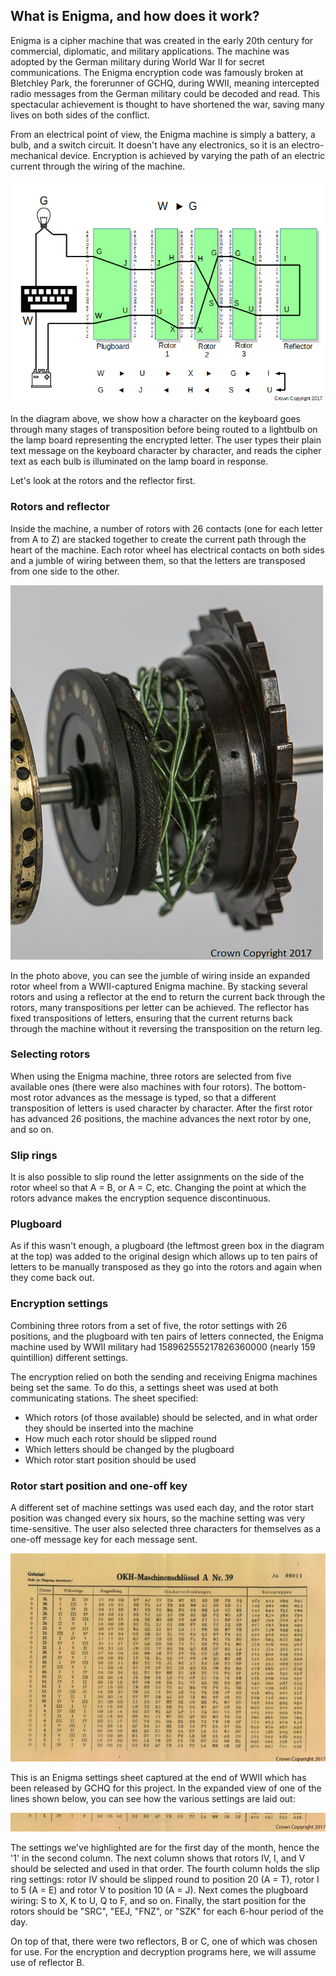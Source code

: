 ## What is Enigma, and how does it work?

Enigma is a cipher machine that was created in the early 20th century for commercial, diplomatic, and military applications. The machine was adopted by the German military during World War II for secret communications. The Enigma encryption code was famously broken at Bletchley Park, the forerunner of GCHQ, during WWII, meaning intercepted radio messages from the German military could be decoded and read. This spectacular achievement is thought to have shortened the war, saving many lives on both sides of the conflict.

From an electrical point of view, the Enigma machine is simply a battery, a bulb, and a switch circuit. It doesn't have any electronics, so it is an electro-mechanical device. Encryption is achieved by varying the path of an electric current through the wiring of the machine.

![Encoding a W as G on Enigma](images/Enigma-wiring.gif)

In the diagram above, we show how a character on the keyboard goes through many stages of transposition before being routed to a lightbulb on the lamp board representing the encrypted letter. The user types their plain text message on the keyboard character by character, and reads the cipher text as each bulb is illuminated on the lamp board in response.

Let's look at the rotors and the reflector first.

### Rotors and reflector

Inside the machine, a number of rotors with 26 contacts (one for each letter from A to Z) are stacked together to create the current path through the heart of the machine. Each rotor wheel has electrical contacts on both sides and a jumble of wiring between them, so that the letters are transposed from one side to the other.

![Close-up view of rotor from a WWII captured Enigma machine](images/7X5A0921-closeup.png)

In the photo above, you can see the jumble of wiring inside an expanded rotor wheel from a WWII-captured Enigma machine. By stacking several rotors and using a reflector at the end to return the current back through the rotors, many transpositions per letter can be achieved. The reflector has fixed transpositions of letters, ensuring that the current returns back through the machine without it reversing the transposition on the return leg.

### Selecting rotors

When using the Enigma machine, three rotors are selected from five available ones (there were also machines with four rotors). The bottom-most rotor advances as the message is typed, so that a different transposition of letters is used character by character. After the first rotor has advanced 26 positions, the machine advances the next rotor by one, and so on.

### Slip rings

It is also possible to slip round the letter assignments on the side of the rotor wheel so that A = B, or A = C, etc. Changing the point at which the rotors advance makes the encryption sequence discontinuous.

### Plugboard

As if this wasn't enough, a plugboard (the leftmost green box in the diagram at the top) was added to the original design which allows up to ten pairs of letters to be manually transposed as they go into the rotors and again when they come back out.

### Encryption settings

Combining three rotors from a set of five, the rotor settings with 26 positions, and the plugboard with ten pairs of letters connected, the Enigma machine used by WWII military had 158962555217826360000 (nearly 159 quintillion) different settings.

The encryption relied on both the sending and receiving Enigma machines being set the same. To do this, a settings sheet was used at both communicating stations. The sheet specified:
- Which rotors (of those available) should be selected, and in what order they should be inserted into the machine
- How much each rotor should be slipped round
- Which letters should be changed by the plugboard
- Which rotor start position should be used

### Rotor start position and one-off key

A different set of machine settings was used each day, and the rotor start position was changed every six hours, so the machine setting was very time-sensitive. The user also selected three characters for themselves as a one-off message key for each message sent.

![A captured Enigma settings sheet held by GCHQ](images/Enigma-settings-sheet.jpg)

This is an Enigma settings sheet captured at the end of WWII which has been released by GCHQ for this project. In the expanded view of one of the lines shown below, you can see how the various settings are laid out:

![A line of settings from a WWII captured Enigma settings sheet](images/Enigma-settings-line.jpg)

The settings we've highlighted are for the first day of the month, hence the '1' in the second column. The next column shows that rotors IV, I, and V should be selected and used in that order. The fourth column holds the slip ring settings: rotor IV should be slipped round to position 20 (A = T), rotor I to 5 (A = E) and rotor V to position 10 (A = J). Next comes the plugboard wiring: S to X, K to U, Q to F, and so on. Finally, the start position for the rotors should be "SRC", "EEJ, "FNZ", or "SZK" for each 6-hour period of the day.

On top of that, there were two reflectors, B or C, one of which was chosen for use. For the encryption and decryption programs here, we will assume use of reflector B.
